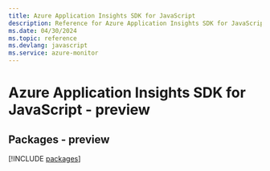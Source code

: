 ```yaml
---
title: Azure Application Insights SDK for JavaScript
description: Reference for Azure Application Insights SDK for JavaScript
ms.date: 04/30/2024
ms.topic: reference
ms.devlang: javascript
ms.service: azure-monitor
---
```

# Azure Application Insights SDK for JavaScript - preview
## Packages - preview
[!INCLUDE [packages](application-insights-index.md)]
